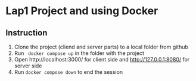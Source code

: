 # Lap1 Project and using Docker
## Instruction
1. Clone the project (cliend and server parts) to a local folder from github 
2. Run ``` docker compose up``` in the folder with the project
3. Open http://localhost:3000/  for client side and http://127.0.0.1:8080/ for server side
4. Run ```docker compose down``` to end the session



